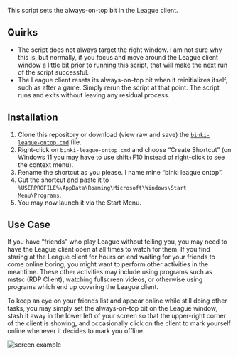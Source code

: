 This script sets the always-on-top bit in the League client.

## Quirks

* The script does not always target the right window. I am not sure why this is, but normally, if you focus and move around the League client window a little bit prior to running this script, that will make the next run of the script successful.
* The League client resets its always-on-top bit when it reinitializes itself, such as after a game. Simply rerun the script at that point. The script runs and exits without leaving any residual process.

## Installation

1. Clone this repository or download (view raw and save) the [`binki-league-ontop.cmd`](binki-league-ontop.cmd) file.
2. Right-click on `binki-league-ontop.cmd` and choose “Create Shortcut” (on Windows 11 you may have to use shift+F10 instead of right-click to see the context menu).
3. Rename the shortcut as you please. I name mine “binki league ontop”.
4. Cut the shortcut and paste it to `%USERPROFILE%\AppData\Roaming\Microsoft\Windows\Start Menu\Programs`.
5. You may now launch it via the Start Menu.

## Use Case

If you have “friends” who play League without telling you, you may need to have the League client open at all times to watch for them.
If you find staring at the League client for hours on end waiting for your friends to come online boring, you might want to perform other activities in the meantime.
These other activities may include using programs such as mstsc (RDP Client), watching fullscreen videos, or otherwise using programs which end up covering the League client.

To keep an eye on your friends list and appear online while still doing other tasks, you may simply set the always-on-top bit on the League window, stash it away in the lower left of your screen so that the upper-right corner of the client is showing, and occasionally click on the client to mark yourself online whenever it decides to mark you offline.

![screen example](https://i.imgur.com/wDs5iqI.png)
